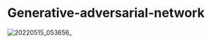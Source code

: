 # Generative-adversarial-network

![20220515_053656_](https://user-images.githubusercontent.com/93152909/168449357-df932500-9f0d-4825-8f59-c5f364be92d3.gif)
